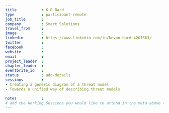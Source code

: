 ```yaml
---
title           : K R Bard
type            : participant-remote
job_title       : 
company         : Smart Solutions
travel_from     :
image           : 
linkedin        : https://www.linkedin.com/in/kevan-bard-4201663/
twitter         : 
facebook        :
website         :
email           : 
project_leader  : 
chapter_leader  : 
eventbrite_id   : 
status          : add-details
sessions        :
- Creating a generic diagram of a threat model
- Towards a unified way of describing threat models

notes           : 
# add the Working Sessions you would like to attend in the meta above (use the session's title) e.g. sessions (one per line): -Security Playbooks Diagrams -Hackathon Daily Sessions
---
```


<!-- put more details about participant here -->
